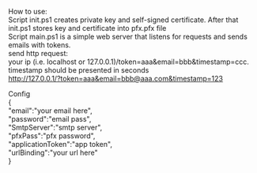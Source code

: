 How to use:\
Script init.ps1 creates private key and self-signed certificate. After that init.ps1 stores key and certificate into pfx.pfx file \
Script main.ps1 is a simple web server that listens for requests and sends emails with tokens. \
send http request:\
your ip (i.e. localhost or 127.0.0.1)/token=aaa&email=bbb&timestamp=ccc. timestamp should be presented in seconds \
http://127.0.0.1/?token=aaa&email=bbb@aaa.com&timestamp=123



Config\
{\
    "email":"your email here",\
    "password":"email pass",\
    "SmtpServer":"smtp server",\
    "pfxPass":"pfx password",\
    "applicationToken":"app token",\
    "urlBinding":"your url here"\
}
